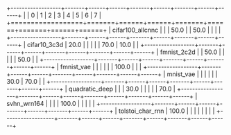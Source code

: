 +------------------+-------+------+------+-------+------+-------+------+------+
|                  | 0     | 1    | 2    | 3     | 4    | 5     | 6    | 7    |
+==================+=======+======+======+=======+======+=======+======+======+
| cifar100_allcnnc |       |      | 50.0 |       | 50.0 |       |      |      |
+------------------+-------+------+------+-------+------+-------+------+------+
| cifar10_3c3d     | 20.0  |      |      |       |      | 70.0  | 10.0 |      |
+------------------+-------+------+------+-------+------+-------+------+------+
| fmnist_2c2d      |       | 50.0 |      |       |      |       | 50.0 |      |
+------------------+-------+------+------+-------+------+-------+------+------+
| fmnist_vae       |       |      |      |       |      | 100.0 |      |      |
+------------------+-------+------+------+-------+------+-------+------+------+
| mnist_vae        |       |      |      |       |      | 30.0  | 70.0 |      |
+------------------+-------+------+------+-------+------+-------+------+------+
| quadratic_deep   |       |      | 30.0 |       |      |       |      | 70.0 |
+------------------+-------+------+------+-------+------+-------+------+------+
| svhn_wrn164      |       |      |      | 100.0 |      |       |      |      |
+------------------+-------+------+------+-------+------+-------+------+------+
| tolstoi_char_rnn | 100.0 |      |      |       |      |       |      |      |
+------------------+-------+------+------+-------+------+-------+------+------+